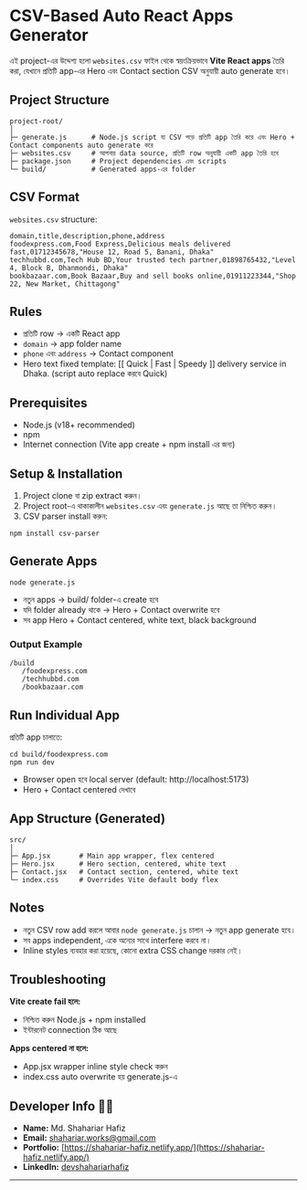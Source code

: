 
# CSV-Based Auto React Apps Generator

এই project-এর উদ্দেশ্য হলো `websites.csv` ফাইল থেকে স্বয়ংক্রিয়ভাবে **Vite React apps** তৈরি করা, যেখানে প্রতিটি app-এর Hero এবং Contact section CSV অনুযায়ী auto generate হবে।

## Project Structure
```text
project-root/
│
├─ generate.js      # Node.js script যা CSV পড়ে প্রতিটি app তৈরি করে এবং Hero + Contact components auto generate করে
├─ websites.csv     # আপনার data source, প্রতিটি row অনুযায়ী একটি app তৈরি হবে
├─ package.json     # Project dependencies এবং scripts
└─ build/           # Generated apps-এর folder

```


## CSV Format

`websites.csv` structure:

```text
domain,title,description,phone,address
foodexpress.com,Food Express,Delicious meals delivered fast,01712345678,"House 12, Road 5, Banani, Dhaka"
techhubbd.com,Tech Hub BD,Your trusted tech partner,01898765432,"Level 4, Block B, Dhanmondi, Dhaka"
bookbazaar.com,Book Bazaar,Buy and sell books online,01911223344,"Shop 22, New Market, Chittagong"
```

## Rules

- প্রতিটি row → একটি React app
- `domain` → app folder name
- `phone` এবং `address` → Contact component
- Hero text fixed template: [[ Quick | Fast | Speedy ]] delivery service in Dhaka. (script auto replace করবে Quick)

## Prerequisites

- Node.js (v18+ recommended)
- npm
- Internet connection (Vite app create + npm install এর জন্য)

## Setup & Installation

1. Project clone বা zip extract করুন।
2. Project root-এ থাকাকালীন `websites.csv` এবং `generate.js` আছে তা নিশ্চিত করুন।
3. CSV parser install করুন:
```
npm install csv-parser
```

## Generate Apps

```
node generate.js
```

- নতুন apps → build/ folder-এ create হবে
- যদি folder already থাকে → Hero + Contact overwrite হবে
- সব app Hero + Contact centered, white text, black background

### Output Example

```text
/build
   /foodexpress.com
   /techhubbd.com
   /bookbazaar.com
```

## Run Individual App

প্রতিটি app চালাতে:

```
cd build/foodexpress.com
npm run dev
```

- Browser open হবে local server (default: http://localhost:5173)
- Hero + Contact centered দেখাবে

## App Structure (Generated)

```text
src/
│
├─ App.jsx       # Main app wrapper, flex centered
├─ Hero.jsx      # Hero section, centered, white text
├─ Contact.jsx   # Contact section, centered, white text
└─ index.css     # Overrides Vite default body flex
```

## Notes

- নতুন CSV row add করলে আবার `node generate.js` চালান → নতুন app generate হবে।
- সব apps independent, একে অন্যের সাথে interfere করবে না।
- Inline styles ব্যবহার করা হয়েছে, কোনো extra CSS change দরকার নেই।

## Troubleshooting

**Vite create fail হলে:**

- নিশ্চিত করুন Node.js + npm installed
- ইন্টারনেট connection ঠিক আছে

**Apps centered না হলে:**

- App.jsx wrapper inline style check করুন
- index.css auto overwrite হয় generate.js-এ

## Developer Info 👨‍💻

- **Name:** Md. Shahariar Hafiz  
- **Email:** shahariar.works@gmail.com  
- **Portfolio:** [https://shahariar-hafiz.netlify.app/](https://shahariar-hafiz.netlify.app/)  
- **LinkedIn:** [devshahariarhafiz](https://www.linkedin.com/in/devshahariarhafiz)  

---